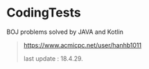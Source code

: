 # CodingTests

BOJ problems solved by JAVA and Kotlin


> https://www.acmicpc.net/user/hanhb1011
>
> last update : 18.4.29.